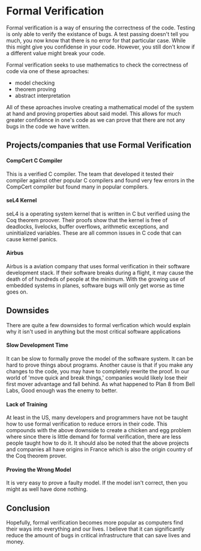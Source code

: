 # Formal Verification

Formal verification is a way of ensuring the correctness of the code.
Testing is only able to verify the existance of bugs. A test passing doesn't tell you much, you now know that there is no error for that particular case. While this might give you confidense in your code. However, you still don't know if a different value might break your code.

Formal verification seeks to use mathematics to check the correctness of code via one of these aproaches:
- model checking
- theorem proving
- abstract interpretation

All of these aproaches involve creating a mathematical model of the system at hand and proving properties about said model. This allows for much greater confidence in one's code as we can prove that there are not any bugs in the code we have written.

## Projects/companies that use Formal Verification

#### CompCert C Compiler
This is a verified C compiler. The team that developed it tested their compiler against other popular C compilers and found very few errors in the CompCert compiler but found many in popular compilers.

#### seL4 Kernel
seL4 is a operating system kernel that is written in C but verified using the Coq theorem proover. Their proofs show that the kernel is free of deadlocks, livelocks, buffer overflows, arithmetic exceptions, and uninitialized variables. These are all common issues in C code that can cause kernel panics.

#### Airbus
Airbus is a aviation company that uses formal verification in their software development stack. If their software breaks during a flight, it may cause the death of of hundreds of people at the minimum. With the growing use of embedded systems in planes, software bugs will only get worse as time goes on.

## Downsides
There are quite a few downsides to formal verfication which would explain why it isn't used in anything but the most critical software applications

#### Slow Development Time
It can be slow to formally prove the model of the software system. It can be hard to prove things about programs. Another cause is that if you make any changes to the code, you may have to completely rewrite the proof. In our world of 'move quick and break things,' companies would likely lose their first mover advantage and fall behind. As what happened to Plan 8 from Bell Labs, Good enough was the enemy to better.

#### Lack of Training
At least in the US, many developers and programmers have not be taught how to use formal verification to reduce errors in their code. This compounds with the above downside to create a chicken and egg problem where since there is little demand for formal verification, there are less people taught how to do it. It should also be noted that the above projects and companies all have origins in France which is also the origin country of the Coq theorem prover.

#### Proving the Wrong Model
It is very easy to prove a faulty model. If the model isn't correct, then you might as well have done nothing.


## Conclusion
Hopefully, formal verification becomes more popular as computers find their ways into everything and our lives. I believe that it can significantly reduce the amount of bugs in critical infrastructure that can save lives and money.

